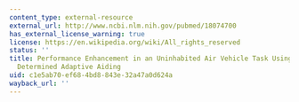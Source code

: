```yaml
---
content_type: external-resource
external_url: http://www.ncbi.nlm.nih.gov/pubmed/18074700
has_external_license_warning: true
license: https://en.wikipedia.org/wiki/All_rights_reserved
status: ''
title: Performance Enhancement in an Uninhabited Air Vehicle Task Using Psychophysiologically
  Determined Adaptive Aiding
uid: c1e5ab70-ef68-4bd8-843e-32a47a0d624a
wayback_url: ''
---
```

